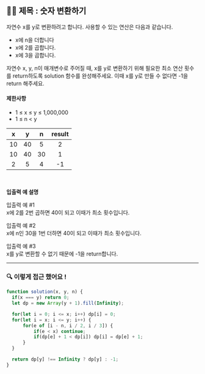 ## ✍🏻 제목 : 숫자 변환하기
자연수 x를 y로 변환하려고 합니다. 사용할 수 있는 연산은 다음과 같습니다.

- x에 n을 더합니다
- x에 2를 곱합니다.
- x에 3을 곱합니다.

자연수 x, y, n이 매개변수로 주어질 때, x를 y로 변환하기 위해 필요한 최소 연산 횟수를 return하도록 solution 함수를 완성해주세요. 이때 x를 y로 만들 수 없다면 -1을 return 해주세요.



#### 제한사항
- 1 ≤ x ≤ y ≤ 1,000,000
- 1 ≤ n < y


|x|y|n|result|
|:------:|:----:|:----:|:----:|
|10|40|5|2|
|10|40|30|1|
|2|5|4|-1|

</br>

**입출력 예 설명**

입출력 예 #1 <br>
x에 2를 2번 곱하면 40이 되고 이때가 최소 횟수입니다.

입출력 예 #2 <br>
x에 n인 30을 1번 더하면 40이 되고 이때가 최소 횟수입니다.

입출력 예 #3 <br>
x를 y로 변환할 수 없기 때문에 -1을 return합니다.

---

### 🔍 이렇게 접근 했어요 !

```javascript
function solution(x, y, n) {
  if(x === y) return 0;
  let dp = new Array(y + 1).fill(Infinity);

  for(let i = 0; i <= x; i++) dp[i] = 0;
  for(let i = x; i <= y; i++) {
      for(e of [i - n, i / 2, i / 3]) {
          if(e < x) continue;
          if(dp[e] + 1 < dp[i]) dp[i] = dp[e] + 1;
      }
  }

  return dp[y] !== Infinity ? dp[y] : -1;
}
```